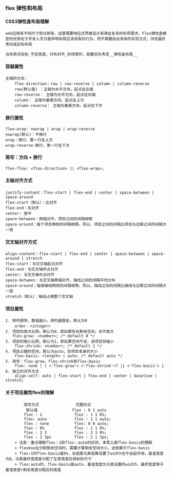 ### flex 弹性和布局

#### CSS3弹性盒布局理解
    web应用有不同尺寸和分辨率，这是需要响应式界面设计来满足复杂的布局需求，Flex弹性盒模型的优势在于开发人员只是声明布局应该具有的行为，而不需要给出具体的实现方式，浏览器负责完成实际布局

    当布局涉及到_不定宽度，分布对齐_的场景时，就要优先考虑__弹性盒布局__
#### 容器属性
    主轴的方向：
        flex-direction：row | row-reverse | column | column-reverse
        row(默认值) ：主轴为水平方向，起点在左端
        row-reverse： 主轴为水平方向，起点在右端
        column： 主轴为垂直方向，起点在上方
        column-reverse： 主轴为垂直方向，起点在下方
#### 换行属性
    flex-wrap: nowrap | wrap | wrap-reverse
    nowrap(默认)：不换行
    wrap：换行，第一行在上方
    wrap-reverse:换行，第一行在下方
#### 简写：方向 + 换行
    flex-flow: <flex-direction> || <flex-wrap>;
#### 主轴对齐方式
    justify-content：flex-start | flex-end | center | space-between | space-around
    flex-start（默认）：左对齐
    flex-end：右对齐
    center: 居中
    space-between：两端对齐，项目之间的间隔相等
    space-around：每个项目两侧的间隔相等。所以，项目之间的间隔比项目与边框之间的间隔大一倍
#### 交叉轴对齐方式
    align-content：flex-start | flex-end | center | space-between | space-around | stretch
    flex-start：与交叉轴起点对齐
    flex-end：与交叉轴终点对齐
    center: 与交叉轴中点对齐
    space-between：与交叉轴两端对齐，轴线之间的间隔平均分布
    space-around：每根轴线两侧的间隔相等。所以，轴线之间的间隔比轴线与边框之间的间隔大一倍
    stretch（默认）：轴线占满整个交叉轴
#### 项目属性
    1. 排列顺序，数值越小，排列越靠前，默认为0
        order：<integer>
    2. 项目的放大比例，默认为0，即如果存在剩余空间，也不放大
       flex-grow: <number>; /* default 0 */
    3. 项目的缩小比例，默认为1，即如果空间不足，该项目将缩小    
        flex-shrink: <number>; /* default 1 */
    4. 项目占据的空间，默认为auto，及项目本身的大小
        flex-basis: <length> | auto; /* default auto */
    5. 简写：flex-grow，flex-shrink和flex-basis
        flex: none | [ <'flex-grow'> <'flex-shrink'>? || <'flex-basis'> ]
    6. 独立的对齐方式
        align-self: auto | flex-start | flex-end | center | baseline | stretch;
#### 关于项目属性flex的理解
            简写方式                完整形式
             默认值               flex : 0 1 auto
            flex : 1              flex : 1 1 0%; 
            flex: auto            flex : 1 1 auto;
            flex : none           flex: 0 0 auto;
            flex : 0%             flex : 1 1 0%;
            flex : 2 3            flex : 2 3 0%;
            flex : 2 3px          flex : 2 1 3px;
        > 注意：重点理解flex：1和flex：auto的区别，本质上是flex-basis的理解
        > flexbox在分配剩余空间时，需要计算剩余空间大小，这依赖于flex-basis
        > flex:1时flex-basis是0%，也就是元素就算设置了width也不会起作用，基准宽度为0，元素最终宽度是分配了生育宽度后得到的尺寸
        > flex:auto时，flex-basis是auto，基准宽度为元素设置的width，最终宽度等于基准宽度+剩余宽度分配后的宽度















             